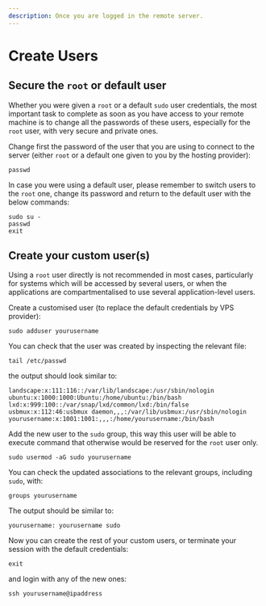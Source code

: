 ```yaml
---
description: Once you are logged in the remote server.
---
```


# Create Users

## Secure the `root` or default user

Whether you were given a `root` or a default `sudo` user credentials, the most important task to complete as soon as you have access to your remote machine is to change all the passwords of these users, especially for the `root` user, with very secure and private ones.

Change first the password of the user that you are using to connect to the server (either `root` or a default one given to you by the hosting provider):

```shell title="on your remote SSH session:"
passwd
```

In case you were using a default user, please remember to switch users to the `root` one, change its password and return to the default user with the below commands:

```shell title="on your remote SSH session:"
sudo su -
passwd
exit
```

## Create your custom user(s)

Using a `root` user directly is not recommended in most cases, particularly for systems which will be accessed by several users, or when the applications are compartmentalised to use several application-level users.

Create a customised user (to replace the default credentials by VPS provider):

```shell title="on your remote SSH session:"
sudo adduser yourusername
```

You can check that the user was created by inspecting the relevant file:

```shell title="on your remote SSH session:"
tail /etc/passwd
```

the output should look similar to:

```text
landscape:x:111:116::/var/lib/landscape:/usr/sbin/nologin
ubuntu:x:1000:1000:Ubuntu:/home/ubuntu:/bin/bash
lxd:x:999:100::/var/snap/lxd/common/lxd:/bin/false
usbmux:x:112:46:usbmux daemon,,,:/var/lib/usbmux:/usr/sbin/nologin
yourusername:x:1001:1001:,,,:/home/yourusername:/bin/bash
```

Add the new user to the `sudo` group, this way this user will be able to execute command that otherwise would be reserved for the `root` user only.

```shell title="on your remote SSH session:"
sudo usermod -aG sudo yourusername
```

You can check the updated associations to the relevant groups, including `sudo`, with:

```shell title="on your remote SSH session:"
groups yourusername
```

The output should be similar to:

```text
yourusername: yourusername sudo
```

Now you can create the rest of your custom users, or terminate your session with the default credentials:

```shell title="on your remote SSH session:"
exit
```

and login with any of the new ones:

```shell title="in your local machine:"
ssh yourusername@ipaddress
```
